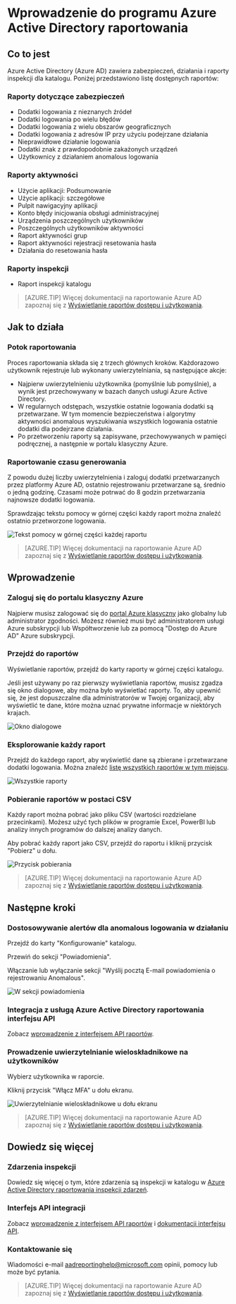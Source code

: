 <properties
   pageTitle="Azure Active Directory raportowania: Wprowadzenie | Microsoft Azure"
   description="Wyświetlanie listy różnych dostępnych raportów w raportach usługi Azure Active Directory"
   services="active-directory"
   documentationCenter=""
   authors="dhanyahk"
   manager="femila"
   editor=""/>

<tags
   ms.service="active-directory"
   ms.devlang="na"
   ms.topic="get-started-article"
   ms.tgt_pltfrm="na"
   ms.workload="identity"
   ms.date="03/07/2016"
   ms.author="dhanyahk"/>

# <a name="getting-started-with-azure-active-directory-reporting"></a>Wprowadzenie do programu Azure Active Directory raportowania

## <a name="what-it-is"></a>Co to jest

Azure Active Directory (Azure AD) zawiera zabezpieczeń, działania i raporty inspekcji dla katalogu. Poniżej przedstawiono listę dostępnych raportów:

### <a name="security-reports"></a>Raporty dotyczące zabezpieczeń

- Dodatki logowania z nieznanych źródeł
- Dodatki logowania po wielu błędów
- Dodatki logowania z wielu obszarów geograficznych
- Dodatki logowania z adresów IP przy użyciu podejrzane działania
- Nieprawidłowe działanie logowania
- Dodatki znak z prawdopodobnie zakażonych urządzeń
- Użytkownicy z działaniem anomalous logowania

### <a name="activity-reports"></a>Raporty aktywności

- Użycie aplikacji: Podsumowanie
- Użycie aplikacji: szczegółowe
- Pulpit nawigacyjny aplikacji
- Konto błędy inicjowania obsługi administracyjnej
- Urządzenia poszczególnych użytkowników
- Poszczególnych użytkowników aktywności
- Raport aktywności grup
- Raport aktywności rejestracji resetowania hasła
- Działania do resetowania hasła

### <a name="audit-reports"></a>Raporty inspekcji

- Raport inspekcji katalogu

> [AZURE.TIP] Więcej dokumentacji na raportowanie Azure AD zapoznaj się z [Wyświetlanie raportów dostępu i użytkowania](active-directory-view-access-usage-reports.md).



## <a name="how-it-works"></a>Jak to działa


### <a name="reporting-pipeline"></a>Potok raportowania

Proces raportowania składa się z trzech głównych kroków. Każdorazowo użytkownik rejestruje lub wykonany uwierzytelniania, są następujące akcje:

- Najpierw uwierzytelnieniu użytkownika (pomyślnie lub pomyślnie), a wynik jest przechowywany w bazach danych usługi Azure Active Directory.
- W regularnych odstępach, wszystkie ostatnie logowania dodatki są przetwarzane. W tym momencie bezpieczeństwa i algorytmy aktywności anomalous wyszukiwania wszystkich logowania ostatnie dodatki dla podejrzane działania.
- Po przetworzeniu raporty są zapisywane, przechowywanych w pamięci podręcznej, a następnie w portalu klasyczny Azure.

### <a name="report-generation-times"></a>Raportowanie czasu generowania

Z powodu dużej liczby uwierzytelnienia i zaloguj dodatki przetwarzanych przez platformy Azure AD, ostatnio rejestrowaniu przetwarzane są, średnio o jedną godzinę. Czasami może potrwać do 8 godzin przetwarzania najnowsze dodatki logowania.

Sprawdzając tekstu pomocy w górnej części każdy raport można znaleźć ostatnio przetworzone logowania.

![Tekst pomocy w górnej części każdej raportu](./media/active-directory-reporting-getting-started/reportingWatermark.PNG)

> [AZURE.TIP] Więcej dokumentacji na raportowanie Azure AD zapoznaj się z [Wyświetlanie raportów dostępu i użytkowania](active-directory-view-access-usage-reports.md).



## <a name="getting-started"></a>Wprowadzenie


### <a name="sign-into-the-azure-classic-portal"></a>Zaloguj się do portalu klasyczny Azure

Najpierw musisz zalogować się do [portal Azure klasyczny](https://manage.windowsazure.com) jako globalny lub administrator zgodności. Możesz również musi być administratorem usługi Azure subskrypcji lub Współtworzenie lub za pomocą "Dostęp do Azure AD" Azure subskrypcji.

### <a name="navigate-to-reports"></a>Przejdź do raportów

Wyświetlanie raportów, przejdź do karty raporty w górnej części katalogu.

Jeśli jest używany po raz pierwszy wyświetlania raportów, musisz zgadza się okno dialogowe, aby można było wyświetlać raporty. To, aby upewnić się, że jest dopuszczalne dla administratorów w Twojej organizacji, aby wyświetlić te dane, które można uznać prywatne informacje w niektórych krajach.

![Okno dialogowe](./media/active-directory-reporting-getting-started/dialogBox.png)

### <a name="explore-each-report"></a>Eksplorowanie każdy raport

Przejdź do każdego raport, aby wyświetlić dane są zbierane i przetwarzane dodatki logowania. Można znaleźć [listę wszystkich raportów w tym miejscu](active-directory-reporting-guide.md).

![Wszystkie raporty](./media/active-directory-reporting-getting-started/reportsMain.png)

### <a name="download-the-reports-as-csv"></a>Pobieranie raportów w postaci CSV

Każdy raport można pobrać jako pliku CSV (wartości rozdzielane przecinkami). Możesz użyć tych plików w programie Excel, PowerBI lub analizy innych programów do dalszej analizy danych.

Aby pobrać każdy raport jako CSV, przejdź do raportu i kliknij przycisk "Pobierz" u dołu.

![Przycisk pobierania](./media/active-directory-reporting-getting-started/downloadButton.png)

> [AZURE.TIP] Więcej dokumentacji na raportowanie Azure AD zapoznaj się z [Wyświetlanie raportów dostępu i użytkowania](active-directory-view-access-usage-reports.md).





## <a name="next-steps"></a>Następne kroki

### <a name="customize-alerts-for-anomalous-sign-in-activity"></a>Dostosowywanie alertów dla anomalous logowania w działaniu

Przejdź do karty "Konfigurowanie" katalogu.

Przewiń do sekcji "Powiadomienia".

Włączanie lub wyłączanie sekcji "Wyślij pocztą E-mail powiadomienia o rejestrowaniu Anomalous".

![W sekcji powiadomienia](./media/active-directory-reporting-getting-started/notificationsSection.png)

### <a name="integrate-with-the-azure-ad-reporting-api"></a>Integracja z usługą Azure Active Directory raportowania interfejsu API

Zobacz [wprowadzenie z interfejsem API raportów](active-directory-reporting-api-getting-started.md).

### <a name="engage-multi-factor-authentication-on-users"></a>Prowadzenie uwierzytelnianie wieloskładnikowe na użytkowników

Wybierz użytkownika w raporcie.

Kliknij przycisk "Włącz MFA" u dołu ekranu.

![Uwierzytelnianie wieloskładnikowe u dołu ekranu](./media/active-directory-reporting-getting-started/mfaButton.png)

> [AZURE.TIP] Więcej dokumentacji na raportowanie Azure AD zapoznaj się z [Wyświetlanie raportów dostępu i użytkowania](active-directory-view-access-usage-reports.md).




## <a name="learn-more"></a>Dowiedz się więcej


### <a name="audit-events"></a>Zdarzenia inspekcji

Dowiedz się więcej o tym, które zdarzenia są inspekcji w katalogu w [Azure Active Directory raportowania inspekcji zdarzeń](active-directory-reporting-audit-events.md).

### <a name="api-integration"></a>Interfejs API integracji

Zobacz [wprowadzenie z interfejsem API raportów](active-directory-reporting-api-getting-started.md) i [dokumentacji interfejsu API](https://msdn.microsoft.com/library/azure/mt126081.aspx).

### <a name="get-in-touch"></a>Kontaktowanie się

Wiadomości e-mail [aadreportinghelp@microsoft.com](mailto:aadreportinghelp@microsoft.com) opinii, pomocy lub może być pytania.

> [AZURE.TIP] Więcej dokumentacji na raportowanie Azure AD zapoznaj się z [Wyświetlanie raportów dostępu i użytkowania](active-directory-view-access-usage-reports.md).
